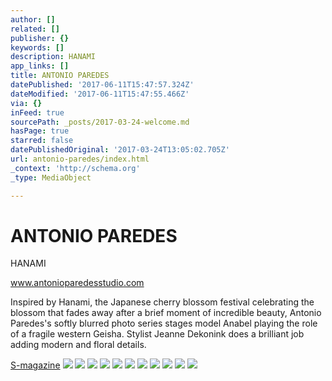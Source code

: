 ```yaml
---
author: []
related: []
publisher: {}
keywords: []
description: HANAMI
app_links: []
title: ANTONIO PAREDES
datePublished: '2017-06-11T15:47:57.324Z'
dateModified: '2017-06-11T15:47:55.466Z'
via: {}
inFeed: true
sourcePath: _posts/2017-03-24-welcome.md
hasPage: true
starred: false
datePublishedOriginal: '2017-03-24T13:05:02.705Z'
url: antonio-paredes/index.html
_context: 'http://schema.org'
_type: MediaObject

---
```

# **ANTONIO PAREDES**

HANAMI

www.antonioparedesstudio.com

Inspired by Hanami, the Japanese cherry blossom festival celebrating the blossom that fades away after a brief moment of incredible beauty, Antonio Paredes's softly blurred photo series stages model Anabel playing the role of a fragile western Geisha. Stylist Jeanne Dekonink does a brilliant job adding modern and floral details.

[S-magazine][0]
![](https://the-grid-user-content.s3-us-west-2.amazonaws.com/a5c048c6-989e-49a4-8b09-8f376ea00b9d.jpg)
![](https://the-grid-user-content.s3-us-west-2.amazonaws.com/1aefb3d1-dd00-4d91-b835-a4fa53de5280.jpg)
![](https://the-grid-user-content.s3-us-west-2.amazonaws.com/246c3a50-dc2a-4b06-ba9a-0f1ef05c1483.jpg)
![](https://the-grid-user-content.s3-us-west-2.amazonaws.com/f4e71c38-e0fa-445a-8b65-84c30b3dc967.jpg)
![](https://the-grid-user-content.s3-us-west-2.amazonaws.com/a92ab843-e899-4a94-aa5b-4f1d1b15dbf3.jpg)
![](https://the-grid-user-content.s3-us-west-2.amazonaws.com/9b57ab2f-edf1-404d-a364-fcf6dea6969e.jpg)
![](https://the-grid-user-content.s3-us-west-2.amazonaws.com/3503f43f-3f26-4619-b104-ede76eec7d32.jpg)
![](https://the-grid-user-content.s3-us-west-2.amazonaws.com/371296ec-573c-4d41-8b21-65dc3ea42b77.jpg)
![](https://the-grid-user-content.s3-us-west-2.amazonaws.com/5cc5bf4b-67ce-48b4-82ea-389b0aa4fccc.jpg)
![](https://the-grid-user-content.s3-us-west-2.amazonaws.com/8db97128-866c-4b7c-9a53-aa5444d02980.jpg)
![](https://the-grid-user-content.s3-us-west-2.amazonaws.com/62495286-aaac-43f1-869e-24a6a980a21b.jpg)

[0]: http://s-magazine.photography/ceemes/en/digital-features/hanami-1813.html